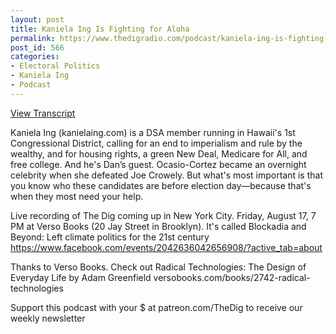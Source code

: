 ```yaml
---
layout: post
title: Kaniela Ing Is Fighting for Aloha
permalink: https://www.thedigradio.com/podcast/kaniela-ing-is-fighting-for-aloha/index.html
post_id: 566
categories: 
- Electoral Politics
- Kaniela Ing
- Podcast
---
```


[View Transcript](https://www.jacobinmag.com/2018/08/kaniela-ing-hawaii-american-imperialism-elections)


Kaniela Ing (kanielaing.com) is a DSA member running in Hawaii's 1st Congressional District, calling for an end to imperialism and rule by the wealthy, and for housing rights, a green New Deal, Medicare for All, and free college. And he's Dan’s guest. Ocasio-Cortez became an overnight celebrity when she defeated Joe Crowely. But what's most important is that you know who these candidates are before election day—because that's when they most need your help.

Live recording of The Dig coming up in New York City. Friday, August 17, 7 PM at Verso Books (20 Jay Street in Brooklyn). It's called Blockadia and Beyond: Left climate politics for the 21st century https://www.facebook.com/events/2042636042656908/?active_tab=about

Thanks to Verso Books. Check out Radical Technologies: The Design of Everyday Life by Adam Greenfield versobooks.com/books/2742-radical-technologies

Support this podcast with your $ at patreon.com/TheDig to receive our weekly newsletter

 